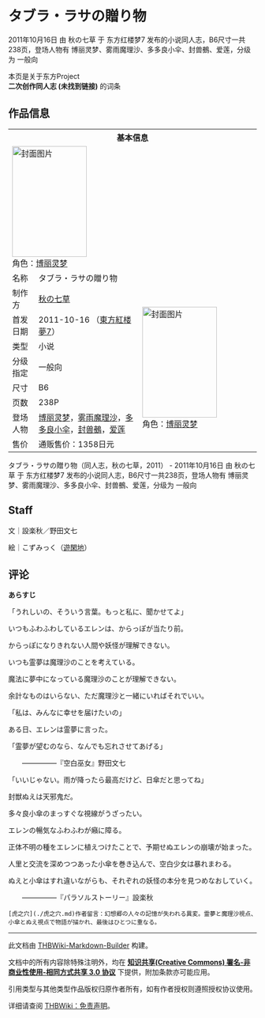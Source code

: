 # タブラ・ラサの贈り物

<!-- source html: G:\repos\THBWiki-Markdown-Builder\THBWikiMarkdown\Temp\main\7\71\ns0%3A%E3%82%BF%E3%83%96%E3%83%A9%E3%83%BB%E3%83%A9%E3%82%B5%E3%81%AE%E8%B4%88%E3%82%8A%E7%89%A9.html -->

2011年10月16日 由 秋の七草 于 东方红楼梦7 发布的小说同人志，B6尺寸一共238页，登场人物有 博丽灵梦、雾雨魔理沙、多多良小伞、封兽鵺、爱莲，分级为 一般向

本页是关于东方Project  
 **二次创作同人志 (未找到链接)** 的词条

## 作品信息

<table><tbody><tr><th colspan="3">基本信息</th></tr><tr><td class="cover-artwork-mobile" colspan="2"><a href="./文件-タブラ・ラサの贈り物封面.jpg.md" class="image" title="封面图片"><img alt="封面图片" src="https://upload.thwiki.cc/thumb/5/5c/%E3%82%BF%E3%83%96%E3%83%A9%E3%83%BB%E3%83%A9%E3%82%B5%E3%81%AE%E8%B4%88%E3%82%8A%E7%89%A9%E5%B0%81%E9%9D%A2.jpg/151px-%E3%82%BF%E3%83%96%E3%83%A9%E3%83%BB%E3%83%A9%E3%82%B5%E3%81%AE%E8%B4%88%E3%82%8A%E7%89%A9%E5%B0%81%E9%9D%A2.jpg" decoding="async" loading="lazy" width="151" height="224" srcset="https://upload.thwiki.cc/thumb/5/5c/%E3%82%BF%E3%83%96%E3%83%A9%E3%83%BB%E3%83%A9%E3%82%B5%E3%81%AE%E8%B4%88%E3%82%8A%E7%89%A9%E5%B0%81%E9%9D%A2.jpg/227px-%E3%82%BF%E3%83%96%E3%83%A9%E3%83%BB%E3%83%A9%E3%82%B5%E3%81%AE%E8%B4%88%E3%82%8A%E7%89%A9%E5%B0%81%E9%9D%A2.jpg 1.5x, https://upload.thwiki.cc/thumb/5/5c/%E3%82%BF%E3%83%96%E3%83%A9%E3%83%BB%E3%83%A9%E3%82%B5%E3%81%AE%E8%B4%88%E3%82%8A%E7%89%A9%E5%B0%81%E9%9D%A2.jpg/302px-%E3%82%BF%E3%83%96%E3%83%A9%E3%83%BB%E3%83%A9%E3%82%B5%E3%81%AE%E8%B4%88%E3%82%8A%E7%89%A9%E5%B0%81%E9%9D%A2.jpg 2x" data-file-width="405" data-file-height="600"></a><div class="cover-char">角色：<a href="./博丽灵梦.md" title="博丽灵梦">博丽灵梦</a></div></td>
</tr><tr><td class="label">名称</td><td colspan="2"> タブラ・ラサの贈り物 </td></tr><tr><td class="label">制作方</td><td><a href="./秋の七草.md" title="秋の七草">秋の七草</a></td><td class="cover-artwork" rowspan="8" style="min-width:224px;"><a href="./文件-タブラ・ラサの贈り物封面.jpg.md" class="image" title="封面图片"><img alt="封面图片" src="https://upload.thwiki.cc/thumb/5/5c/%E3%82%BF%E3%83%96%E3%83%A9%E3%83%BB%E3%83%A9%E3%82%B5%E3%81%AE%E8%B4%88%E3%82%8A%E7%89%A9%E5%B0%81%E9%9D%A2.jpg/151px-%E3%82%BF%E3%83%96%E3%83%A9%E3%83%BB%E3%83%A9%E3%82%B5%E3%81%AE%E8%B4%88%E3%82%8A%E7%89%A9%E5%B0%81%E9%9D%A2.jpg" decoding="async" loading="lazy" width="151" height="224" srcset="https://upload.thwiki.cc/thumb/5/5c/%E3%82%BF%E3%83%96%E3%83%A9%E3%83%BB%E3%83%A9%E3%82%B5%E3%81%AE%E8%B4%88%E3%82%8A%E7%89%A9%E5%B0%81%E9%9D%A2.jpg/227px-%E3%82%BF%E3%83%96%E3%83%A9%E3%83%BB%E3%83%A9%E3%82%B5%E3%81%AE%E8%B4%88%E3%82%8A%E7%89%A9%E5%B0%81%E9%9D%A2.jpg 1.5x, https://upload.thwiki.cc/thumb/5/5c/%E3%82%BF%E3%83%96%E3%83%A9%E3%83%BB%E3%83%A9%E3%82%B5%E3%81%AE%E8%B4%88%E3%82%8A%E7%89%A9%E5%B0%81%E9%9D%A2.jpg/302px-%E3%82%BF%E3%83%96%E3%83%A9%E3%83%BB%E3%83%A9%E3%82%B5%E3%81%AE%E8%B4%88%E3%82%8A%E7%89%A9%E5%B0%81%E9%9D%A2.jpg 2x" data-file-width="405" data-file-height="600"></a><div class="cover-char">角色：<a href="./博丽灵梦.md" title="博丽灵梦">博丽灵梦</a></div></td>
</tr><tr><td class="label">首发日期</td><td>2011-10-16&#160;（<a href="/展会作品列表?e=%E4%B8%9C%E6%96%B9%E7%BA%A2%E6%A5%BC%E6%A2%A6%237">東方紅楼夢7</a>）</td></tr><tr><td class="label">类型</td><td>小说</td></tr><tr><td class="label">分级指定</td><td>一般向</td></tr><tr><td class="label">尺寸</td><td>B6</td></tr><tr><td class="label">页数</td><td>238P</td></tr><tr><td class="label">登场人物</td><td><a href="./博丽灵梦.md" title="博丽灵梦">博丽灵梦</a>，<a href="./雾雨魔理沙.md" title="雾雨魔理沙">雾雨魔理沙</a>，<a href="./多多良小伞.md" title="多多良小伞">多多良小伞</a>，<a href="./封兽鵺.md" title="封兽鵺">封兽鵺</a>，<a href="./爱莲.md" title="爱莲">爱莲</a></td></tr><tr><td class="label">售价</td><td>通贩售价：1358日元</td></tr></tbody></table>

タブラ・ラサの贈り物（同人志，秋の七草，2011） - 2011年10月16日 由 秋の七草 于 东方红楼梦7 发布的小说同人志，B6尺寸一共238页，登场人物有 博丽灵梦、雾雨魔理沙、多多良小伞、封兽鵺、爱莲，分级为 一般向

## Staff
  
文｜設楽秋／野田文七  

絵｜こずみっく（[遊閑地](./遊閑地.md)）
  


## 评论
  
 **あらすじ** 
  
  
「うれしいの、そういう言葉。もっと私に、聞かせてよ」
  
  
いつもふわふわしているエレンは、からっぽが当たり前。  

からっぽになりきれない人間や妖怪が理解できない。  

いつも霊夢は魔理沙のことを考えている。  

魔法に夢中になっている魔理沙のことが理解できない。  

余計なものはいらない、ただ魔理沙と一緒にいればそれでいい。  

「私は、みんなに幸せを届けたいの」  

ある日、エレンは霊夢に言った。  

「霊夢が望むのなら、なんでも忘れさせてあげる」  

　　—————『空白巫女』野田文七
  
  
  

「いいじゃない。雨が降ったら最高だけど、日傘だと思ってね」  

  
  
封獣ぬえは天邪鬼だ。  

多々良小傘のまっすぐな視線がうざったい。  

エレンの暢気なふわふわが癪に障る。  

正体不明の種をエレンに植えつけたことで、予期せぬエレンの崩壊が始まった。  

人里と交流を深めつつあった小傘を巻き込んで、空白少女は暴れまわる。  

ぬえと小傘はすれ違いながらも、それぞれの妖怪の本分を見つめなおしていく。  

　　—————『パラソルストーリー』設楽秋
  

```
[虎之穴](./虎之穴.md)作者留言：幻想郷の人々の記憶が失われる異変。霊夢と魔理沙視点、小傘とぬえ視点で物語が描かれ、最後はひとつに重なる。
```






---

此文档由 [THBWiki-Markdown-Builder](https://github.com/Delsin-Yu/THBWiki-Markdown-Builder) 构建。

文档中的所有内容除特殊注明外，均在 [**知识共享(Creative Commons) 署名-非商业性使用-相同方式共享 3.0 协议**](https://creativecommons.org/licenses/by-sa/3.0/deed.zh-hans) 下提供，附加条款亦可能应用。

引用类型与其他类型作品版权归原作者所有，如有作者授权则遵照授权协议使用。

详细请查阅 [THBWiki：免责声明](https://thbwiki.cc/THBWiki:%E5%85%8D%E8%B4%A3%E5%A3%B0%E6%98%8E)。

